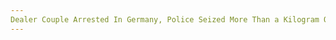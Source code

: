 ```yaml
---
Dealer Couple Arrested In Germany, Police Seized More Than a Kilogram Of Amphetamine"
---
```

<article class="post-listing post-19074 post type-post status-publish format-standard has-post-thumbnail hentry 
    
    <div class="post-inner">
    
    
        
    <span>Posted by: <a href="https://www.deepdotweb.com/author/benjaminvi/" title="">Benjamin Vitáris </a></span>
    
    
    <span>April 8, 2017</span>
    <span>in <a href="https://www.deepdotweb.com/category/deepdot-news/" rel="category tag">Featured</a>, <a href="https://www.deepdotweb.com/category/news-updates/" rel="category tag">News Updates</a></span>
    
    <span><a href="https://www.deepdotweb.com/2017/04/08/dealer-couple-arrested-in-germany/#respond">Leave a comment</a></span>
    </p>
    <div class="clear"></div>
    
    
    
    <p>German law enforcement authorities <a href="http://www.idowa.de/inhalt.erding-landshut-dealerpaerchen-festgenommen-ein-kilo-amphetamin-sichergestellt.e0ef611d-1f8d-4d06-a5f4-1b895a44ca3c.html">arrested</a> a couple who allegedly bought <a href="https://www.deepdotweb.com/tag/narcotics/">narcotics</a> from the dark web and resold them to customers locally.</p>
    <p><a id="post-19074-_gjdgxs"></a> On the evening of Monday morning, an officer of the local police arrested a 28-year-old woman and her 37-year-old boyfriend, both from Landshut, Germany, in Erding. According to police information, the couple sold more than a kilogram of <a href="https://www.deepdotweb.com/tag/amphetamine/">amphetamine</a> to their customers in the Freising area. Law enforcement authorities were investigating the two suspects for weeks. The investigation uncovered that the 28-year-old and the 37-year-old engaged in the illegal trade of the synthetic <a href="https://www.deepdotweb.com/tag/drugs/">drug</a> in large quantities. On Monday evening, the two suspects were detained by the police and were taken into custody in the city center of Landshut. In the raid, investigators seized 800 grams of amphetamine (police did not disclose the place where they found the narcotics) and 200 grams of amphetamine along with 5.5 grams of MDMA from the woman’s apartment.</p>
    <p>After they were detained, the two suspects partly confessed their crimes and admitted that they had been selling drugs to customers to make a living. The defendants also added that they bought the narcotics from darknet vendors. Both suspects are under investigation.</p>
    <p>On January 19, a 51-year-old from Mühlhausen, Germany was <a href="http://www.esslinger-zeitung.de/region/stuttgart_artikel,-illegaler-waffenkaeufer-wieder-auf-freiem-fuss-_arid,2112584.html">arrested</a> for illegal weapon possession, violation of the Weapons Law, and violation of the narcotics law. Recently, the suspect was released from custody after he paid the bail.</p>
    <p>&#8220;In the meantime, the man has been released from custody after a payment of a deposit,&#8221; Andrea Kopp, spokeswoman for the Reutlingen police department said in a statement. “The accused is not a real citizen. As a motive for the attempted acquisition of weapons in the Darknet, his [the suspect’s] general affinity to weapons prevails.” The spokeswoman added that, despite the payment, the investigations against the suspect is still going.</p>
    <p>The Stuttgart public prosecutor&#8217;s office and the Esslingen criminal police department investigated three suspects, a 43-year-old, a 46-year-old, and a 51-year-old, from Reutlingen, Frickenhausen, and Stuttgart since they allegedly tried to buy weapons from the dark web. Law enforcement authorities seized numerous illegal and legal firearms from the 51-year-old suspect, along with small amounts of narcotics.</p>
    <p>In December last year, the Criminal Police Directorate in Esslingen started an investigation against one of the suspects along with the Federal Criminal Police Office (BKA). Law enforcement authorities discovered that the 46-year-old defendant showed interest in several weapons. Through intensive cyber investigations and additional covert investigations, the other two suspects, who were known to the 46-year-old, were identified, according to the police.</p>
    <p>On January 19, detectives of the criminal department arrested the three suspects. The 51-year-old, who was known to be a sportsman in the possession of a number of legal firearms, was arrested by the special mission command. Additionally, investigators seized and confiscated six illegal firearms, including a machine gun, an automatic shotgun, several mufflers, along with 17 legal firearms and several thousand rounds of ammunition. The 51-year-old had placed a loaded pistol next to him, police reported. The officials also found small amounts of narcotics in the man’s home.</p>
    <p>Law enforcement authorities seized almost 30,000 euros of cash, and gold along with precious metals worth about 50,000 euros at the 46-year-old’s home. The accused persons partly confessed, and the criminal investigations still continue in the cases of all suspects. After the investigation is complete, the prosecution will decide whether to press charges against the defendants.</p>
    
    
    </div><!-- .entry /-->
    <span style="display:none" class="updated">2017-04-08</span>
    <div style="display:none" class="vcard author" itemprop="author" itemscope itemtype="http://schema.org/Person"><strong class="fn" itemprop="name"><a href="https://www.deepdotweb.com/author/benjaminvi/" title="Posts by Benjamin Vitáris" rel="author">Benjamin Vitáris</a></strong></div>
    
    
    </div><!-- .post-inner -->
</article><!-- .post-listing -->

